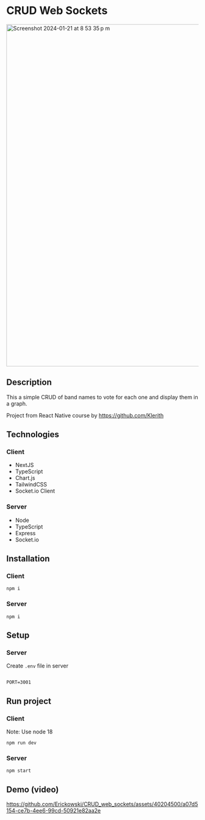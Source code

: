 # CRUD Web Sockets
<img width="898" alt="Screenshot 2024-01-21 at 8 53 35 p m" src="https://github.com/Erickowski/CRUD_web_sockets/assets/40204500/3882e15a-7417-4d5f-9014-869247f6f9dc">

## Description

This a simple CRUD of band names to vote for each one and display them in a graph.

Project from React Native course by https://github.com/Klerith

## Technologies
### Client
- NextJS
- TypeScript
- Chart.js
- TailwindCSS
- Socket.io Client

### Server
- Node
- TypeScript
- Express
- Socket.io

## Installation
### Client
`npm i`

### Server
`npm i`

## Setup
### Server
Create `.env` file in server
```

PORT=3001

```

## Run project
### Client
Note: Use node 18

`npm run dev`

### Server
`npm start`

## Demo (video)
https://github.com/Erickowski/CRUD_web_sockets/assets/40204500/a07d5154-ce7b-4ee6-99cd-50921e82aa2e
